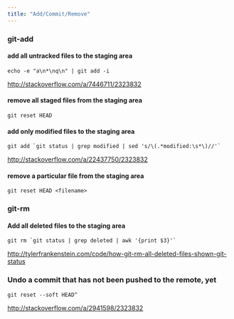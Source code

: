 ```yaml
---
title: "Add/Commit/Remove"
---
```


### git-add
#### add all untracked files to the staging area
```
echo -e "a\n*\nq\n" | git add -i
```
http://stackoverflow.com/a/7446711/2323832

#### remove all staged files from the staging area
```
git reset HEAD
```

#### add only modified files to the staging area
```
git add `git status | grep modified | sed 's/\(.*modified:\s*\)//'`
```
http://stackoverflow.com/a/22437750/2323832


#### remove a particular file from the staging area
```
git reset HEAD <filename>
```

### git-rm
#### Add all deleted files to the staging area
```
git rm `git status | grep deleted | awk '{print $3}'`
```
http://tylerfrankenstein.com/code/how-git-rm-all-deleted-files-shown-git-status


### Undo a commit that has not been pushed to the remote, yet
```
git reset --soft HEAD^
```
http://stackoverflow.com/a/2941598/2323832


